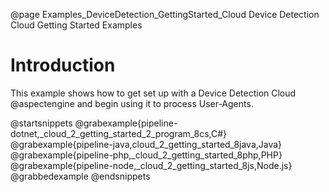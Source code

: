 @page Examples_DeviceDetection_GettingStarted_Cloud Device Detection Cloud Getting Started Examples

# Introduction

This example shows how to get set up with a Device Detection Cloud @aspectengine and begin
using it to process User-Agents.

@startsnippets
@grabexample{pipeline-dotnet,_cloud_2_getting_started_2_program_8cs,C#}
@grabexample{pipeline-java,cloud_2_getting_started_8java,Java}
@grabexample{pipeline-php,_cloud_2_getting_started_8php,PHP}
@grabexample{pipeline-node,_cloud_2_getting_started_8js,Node.js}
@grabbedexample
@endsnippets
